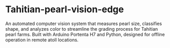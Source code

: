 # Tahitian-pearl-vision-edge
An automated computer vision system that measures pearl size, classifies shape, and analyzes color to streamline the grading process for Tahitian pearl farms. Built with Arduino Portenta H7 and Python, designed for offline operation in remote atoll locations.
